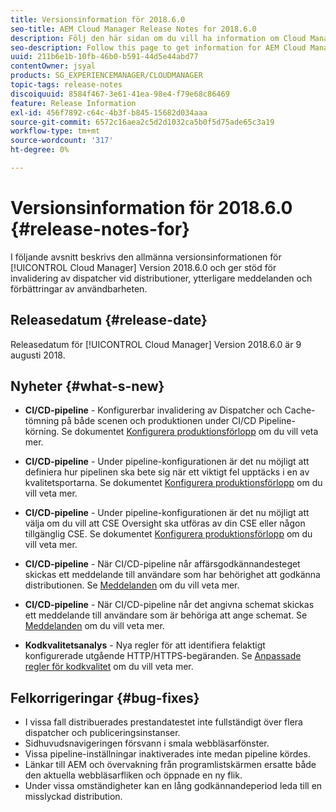 ```yaml
---
title: Versionsinformation för 2018.6.0
seo-title: AEM Cloud Manager Release Notes for 2018.6.0
description: Följ den här sidan om du vill ha information om Cloud Manager version 2018.6.0.
seo-description: Follow this page to get information for AEM Cloud Manager Release 2018.6.0.
uuid: 211b6e1b-10fb-46b0-b591-44d5e44abd77
contentOwner: jsyal
products: SG_EXPERIENCEMANAGER/CLOUDMANAGER
topic-tags: release-notes
discoiquuid: 8584f467-3e61-41ea-98e4-f79e68c86469
feature: Release Information
exl-id: 456f7892-c64c-4b3f-b845-15682d034aaa
source-git-commit: 6572c16aea2c5d2d1032ca5b0f5d75ade65c3a19
workflow-type: tm+mt
source-wordcount: '317'
ht-degree: 0%

---
```


# Versionsinformation för 2018.6.0 {#release-notes-for}

I följande avsnitt beskrivs den allmänna versionsinformationen för [!UICONTROL Cloud Manager] Version 2018.6.0 och ger stöd för invalidering av dispatcher vid distributioner, ytterligare meddelanden och förbättringar av användbarheten.

## Releasedatum {#release-date}

Releasedatum för [!UICONTROL Cloud Manager] Version 2018.6.0 är 9 augusti 2018.

## Nyheter {#what-s-new}

* **CI/CD-pipeline** - Konfigurerbar invalidering av Dispatcher och Cache-tömning på både scenen och produktionen under CI/CD Pipeline-körning. Se dokumentet [Konfigurera produktionsförlopp](/help/using/production-pipelines.md) om du vill veta mer.

* **CI/CD-pipeline** - Under pipeline-konfigurationen är det nu möjligt att definiera hur pipelinen ska bete sig när ett viktigt fel upptäcks i en av kvalitetsportarna. Se dokumentet [Konfigurera produktionsförlopp](/help/using/production-pipelines.md) om du vill veta mer.

* **CI/CD-pipeline** - Under pipeline-konfigurationen är det nu möjligt att välja om du vill att CSE Oversight ska utföras av din CSE eller någon tillgänglig CSE. Se dokumentet [Konfigurera produktionsförlopp](/help/using/production-pipelines.md) om du vill veta mer.

* **CI/CD-pipeline** - När CI/CD-pipeline når affärsgodkännandesteget skickas ett meddelande till användare som har behörighet att godkänna distributionen. Se [Meddelanden](/help/using/notifications.md) om du vill veta mer.

* **CI/CD-pipeline** - När CI/CD-pipeline når det angivna schemat skickas ett meddelande till användare som är behöriga att ange schemat. Se [Meddelanden](/help/using/notifications.md) om du vill veta mer.

* **Kodkvalitetsanalys** - Nya regler för att identifiera felaktigt konfigurerade utgående HTTP/HTTPS-begäranden. Se [Anpassade regler för kodkvalitet](/help/using/custom-code-quality-rules.md) om du vill veta mer.

## Felkorrigeringar {#bug-fixes}

* I vissa fall distribuerades prestandatestet inte fullständigt över flera dispatcher och publiceringsinstanser.
* Sidhuvudsnavigeringen försvann i smala webbläsarfönster.
* Vissa pipeline-inställningar inaktiverades inte medan pipeline kördes.
* Länkar till AEM och övervakning från programlistskärmen ersatte både den aktuella webbläsarfliken och öppnade en ny flik.
* Under vissa omständigheter kan en lång godkännandeperiod leda till en misslyckad distribution.
